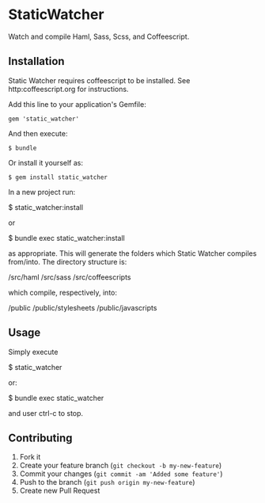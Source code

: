 # StaticWatcher

Watch and compile Haml, Sass, Scss, and Coffeescript.

## Installation

Static Watcher requires coffeescript to be installed. See http:coffeescript.org for instructions.

Add this line to your application's Gemfile:

    gem 'static_watcher'

And then execute:

    $ bundle

Or install it yourself as:

    $ gem install static_watcher

In a new project run:

  $ static_watcher:install

or

  $ bundle exec static_watcher:install

as appropriate.  This will generate the folders which Static Watcher compiles from/into.  The directory structure is:

  /src/haml
  /src/sass
  /src/coffeescripts

which compile, respectively, into:

  /public
  /public/stylesheets
  /public/javascripts

## Usage

Simply execute

  $ static_watcher

or:

  $ bundle exec static_watcher

and user ctrl-c to stop.

## Contributing

1. Fork it
2. Create your feature branch (`git checkout -b my-new-feature`)
3. Commit your changes (`git commit -am 'Added some feature'`)
4. Push to the branch (`git push origin my-new-feature`)
5. Create new Pull Request
